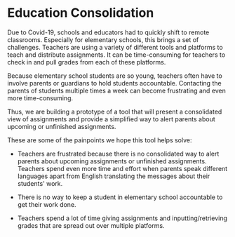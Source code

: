 # Education Consolidation

Due to Covid-19, schools and educators had to quickly shift to remote classrooms. Especially for elementary schools, this brings a set of challenges. Teachers are using a variety of different tools and platforms to teach and distribute assignments. It can be time-consuming for teachers to check in and pull grades from each of these platforms.

Because elementary school students are so young, teachers often have to involve parents or guardians to hold students accountable. Contacting the parents of students multiple times a week can become frustrating and even more time-consuming. 

Thus, we are building a prototype of a tool that will present a consolidated view of assignments and provide a simplified way to alert parents about upcoming or unfinished assignments. 

These are some of the painpoints we hope this tool helps solve:

- Teachers are frustrated because there is no consolidated way to alert parents about upcoming assignments or unfinished assignments. Teachers spend even more time and effort when parents speak different languages apart from English translating the messages about their students' work.

- There is no way to keep a student in elementary school accountable to get their work done.  

- Teachers spend a lot of time giving assignments and inputting/retrieving grades that are spread out over multiple platforms. 

